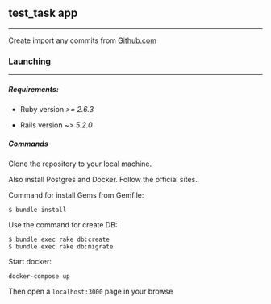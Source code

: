## test_task app
***

Create import any commits from [Github.com](https://github.com)

### Launching
***

##### Requirements:

* Ruby version _>= 2.6.3_

* Rails version _~> 5.2.0_


##### Commands
Clone the repository to your local machine.

Also install Postgres and Docker. Follow the official sites.

Command for install Gems from Gemfile:

```
$ bundle install
```

Use the command for create DB:

```
$ bundle exec rake db:create
$ bundle exec rake db:migrate
```

Start docker:
```
docker-compose up
```

Then open a `localhost:3000` page in your browse
